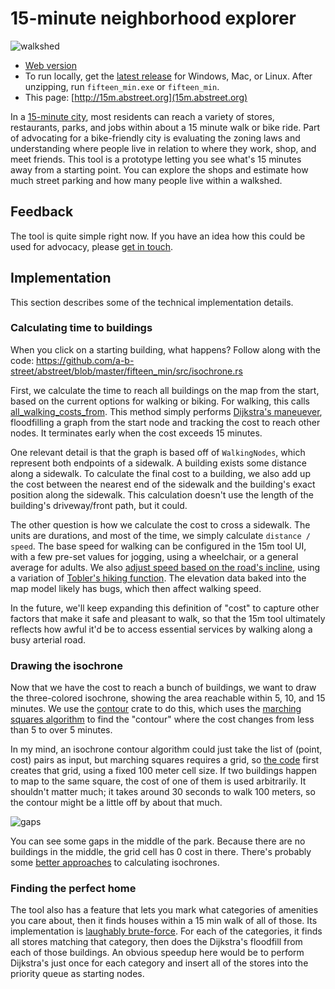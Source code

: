 # 15-minute neighborhood explorer

![walkshed](walkshed.gif)

- [Web version](http://play.abstreet.org/0.3.23/fifteen_min.html)
- To run locally, get the
  [latest release](https://github.com/a-b-street/abstreet/releases) for Windows,
  Mac, or Linux. After unzipping, run `fifteen_min.exe` or `fifteen_min`.
- This page: [http://15m.abstreet.org](15m.abstreet.org)

In a
[15-minute city](https://crosscut.com/focus/2020/11/seattle-could-become-next-15-minute-city),
most residents can reach a variety of stores, restaurants, parks, and jobs
within about a 15 minute walk or bike ride. Part of advocating for a
bike-friendly city is evaluating the zoning laws and understanding where people
live in relation to where they work, shop, and meet friends. This tool is a
prototype letting you see what's 15 minutes away from a starting point. You can
explore the shops and estimate how much street parking and how many people live
within a walkshed.

## Feedback

The tool is quite simple right now. If you have an idea how this could be used
for advocacy, please
[get in touch](https://github.com/a-b-street/abstreet/issues/393).

## Implementation

This section describes some of the technical implementation details.

### Calculating time to buildings

When you click on a starting building, what happens? Follow along with the code:
<https://github.com/a-b-street/abstreet/blob/master/fifteen_min/src/isochrone.rs>

First, we calculate the time to reach all buildings on the map from the start,
based on the current options for walking or biking. For walking, this calls
[all_walking_costs_from](https://github.com/a-b-street/abstreet/blob/master/map_model/src/connectivity/walking.rs).
This method simply performs
[Dijkstra's maneuever](https://en.wikipedia.org/wiki/Dijkstra%27s_algorithm),
floodfilling a graph from the start node and tracking the cost to reach other
nodes. It terminates early when the cost exceeds 15 minutes.

One relevant detail is that the graph is based off of `WalkingNodes`, which
represent both endpoints of a sidewalk. A building exists some distance along a
sidewalk. To calculate the final cost to a building, we also add up the cost
between the nearest end of the sidewalk and the building's exact position along
the sidewalk. This calculation doesn't use the length of the building's
driveway/front path, but it could.

The other question is how we calculate the cost to cross a sidewalk. The units
are durations, and most of the time, we simply calculate `distance / speed`. The
base speed for walking can be configured in the 15m tool UI, with a few pre-set
values for jogging, using a wheelchair, or a general average for adults. We also
[adjust speed based on the road's incline](https://github.com/a-b-street/abstreet/blob/8826af31cba342662694014e549322a727605339/map_model/src/traversable.rs#L315),
using a variation of
[Tobler's hiking function](https://en.wikipedia.org/wiki/Tobler%27s_hiking_function).
The elevation data baked into the map model likely has bugs, which then affect
walking speed.

In the future, we'll keep expanding this definition of "cost" to capture other
factors that make it safe and pleasant to walk, so that the 15m tool ultimately
reflects how awful it'd be to access essential services by walking along a busy
arterial road.

### Drawing the isochrone

Now that we have the cost to reach a bunch of buildings, we want to draw the
three-colored isochrone, showing the area reachable within 5, 10, and 15
minutes. We use the [contour](https://crates.io/crates/contour) crate to do
this, which uses the
[marching squares algorithm](https://en.wikipedia.org/wiki/Marching_squares) to
find the "contour" where the cost changes from less than 5 to over 5 minutes.

In my mind, an isochrone contour algorithm could just take the list of (point,
cost) pairs as input, but marching squares requires a grid, so
[the code](https://github.com/a-b-street/abstreet/blob/8826af31cba342662694014e549322a727605339/fifteen_min/src/isochrone.rs#L126)
first creates that grid, using a fixed 100 meter cell size. If two buildings
happen to map to the same square, the cost of one of them is used arbitrarily.
It shouldn't matter much; it takes around 30 seconds to walk 100 meters, so the
contour might be a little off by about that much.

![gaps](gaps.png)

You can see some gaps in the middle of the park. Because there are no buildings
in the middle, the grid cell has 0 cost in there. There's probably some
[better approaches](https://github.com/a-b-street/abstreet/issues/669) to
calculating isochrones.

### Finding the perfect home

The tool also has a feature that lets you mark what categories of amenities you
care about, then it finds houses within a 15 min walk of all of those. Its
implementation is
[laughably brute-force](https://github.com/a-b-street/abstreet/blob/8826af31cba342662694014e549322a727605339/fifteen_min/src/find_home.rs#L84).
For each of the categories, it finds all stores matching that category, then
does the Dijkstra's floodfill from each of those buildings. An obvious speedup
here would be to perform Dijkstra's just once for each category and insert all
of the stores into the priority queue as starting nodes.
